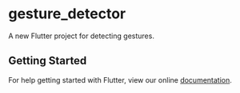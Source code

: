 # gesture_detector

A new Flutter project for detecting gestures.

## Getting Started

For help getting started with Flutter, view our online
[documentation](https://flutter.io/).
